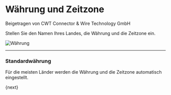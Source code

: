 # Währung und Zeitzone
<span class="text-muted contributed-by">Beigetragen von CWT Connector & Wire Technology GmbH</span>

Stellen Sie den Namen Ihres Landes, die Währung und die Zeitzone ein.

<img alt="Währung" class="screenshot" src="/docs/assets/img/setup-wizard/step-2.png">

---

### Standardwährung

Für die meisten Länder werden die Währung und die Zeitzone automatisch eingestellt.

{next}

